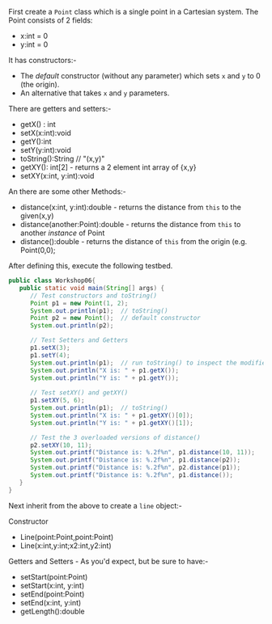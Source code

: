 First create a `Point` class which is a single point in a Cartesian system.  The Point consists of 2 fields:
+ x:int = 0
+ y:int = 0

It has constructors:-
+ The *default* constructor (without any parameter) which sets `x` and `y` to 0 (the origin).
+ An alternative that takes `x` and `y` parameters.

There are getters and setters:-
- getX() : int
- setX(x:int):void
- getY():int
- setY(y:int):void
- toString():String // "(x,y)"
- getXY(): int[2] - returns a 2 element int array of {x,y}
- setXY(x:int, y:int):void

An there are some other Methods:-
- distance(x:int, y:int):double - returns the distance from `this` to the given(x,y)
- distance(another:Point):double - returns the distance from `this` to another *instance* of Point
- distance():double - returns the distance of `this` from the origin (e.g. Point(0,0);

After defining this, execute the following testbed.

```java
public class Workshop06{
   public static void main(String[] args) {
      // Test constructors and toString()
      Point p1 = new Point(1, 2);
      System.out.println(p1);  // toString()
      Point p2 = new Point();  // default constructor
      System.out.println(p2);

      // Test Setters and Getters
      p1.setX(3);
      p1.setY(4);
      System.out.println(p1);  // run toString() to inspect the modified instance
      System.out.println("X is: " + p1.getX());
      System.out.println("Y is: " + p1.getY());
 
      // Test setXY() and getXY()
      p1.setXY(5, 6);
      System.out.println(p1);  // toString()
      System.out.println("X is: " + p1.getXY()[0]);
      System.out.println("Y is: " + p1.getXY()[1]);

      // Test the 3 overloaded versions of distance()
      p2.setXY(10, 11);
      System.out.printf("Distance is: %.2f%n", p1.distance(10, 11));
      System.out.printf("Distance is: %.2f%n", p1.distance(p2));
      System.out.printf("Distance is: %.2f%n", p2.distance(p1));
      System.out.printf("Distance is: %.2f%n", p1.distance());
   }
}

```

Next inherit from the above to create a `line` object:-

Constructor
- Line(point:Point,point:Point)
- Line(x:int,y:int;x2:int,y2:int)

Getters and Setters - As you'd expect, but be sure to have:-
- setStart(point:Point)
- setStart(x:int, y:int)
- setEnd(point:Point)
- setEnd(x:int, y:int)
- getLength():double

